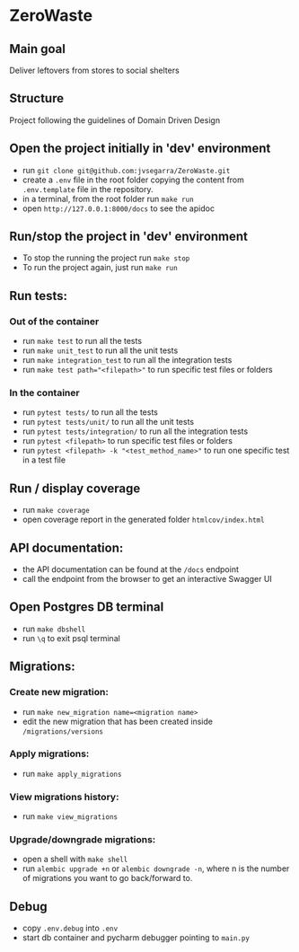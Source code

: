 # ZeroWaste
## Main goal
Deliver leftovers from stores to social shelters

## Structure
Project following the guidelines of Domain Driven Design

## Open the project initially in 'dev' environment
* run `git clone git@github.com:jvsegarra/ZeroWaste.git`
* create a `.env` file in the root folder copying the content from `.env.template` file in the repository.
* in a terminal, from the root folder run `make run`
* open `http://127.0.0.1:8000/docs` to see the apidoc

## Run/stop the project in 'dev' environment
* To stop the running the project run `make stop`
* To run the project again, just run `make run`

## Run tests:
### Out of the container
* run `make test` to run all the tests
* run `make unit_test` to run all the unit tests
* run `make integration_test` to run all the integration tests
* run `make test path="<filepath>"` to run specific test files or folders

### In the container
* run `pytest tests/` to run all the tests
* run `pytest tests/unit/` to run all the unit tests
* run `pytest tests/integration/` to run all the integration tests
* run `pytest <filepath>` to run specific test files or folders
* run `pytest <filepath> -k "<test_method_name>"` to run one specific test in a test file

## Run / display coverage
* run `make coverage`
* open coverage report in the generated folder `htmlcov/index.html`

## API documentation:
* the API documentation can be found at the `/docs` endpoint
* call the endpoint from the browser to get an interactive Swagger UI

## Open Postgres DB terminal
* run `make dbshell`
* run `\q` to exit psql terminal

## Migrations:
### Create new migration:
* run `make new_migration name=<migration name>`
* edit the new migration that has been created inside `/migrations/versions`
### Apply migrations:
* run `make apply_migrations`
### View migrations history:
* run `make view_migrations`
### Upgrade/downgrade migrations:
* open a shell with `make shell`
* run `alembic upgrade +n` or `alembic downgrade -n`,
  where n is the number of migrations you want to go back/forward to.

## Debug
* copy `.env.debug` into `.env`
* start db container and pycharm debugger pointing to `main.py`
